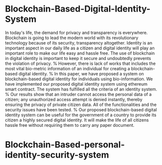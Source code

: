 # Blockchain-Based-Digital-Identity-System
In today's life, the demand for privacy and transparency is  everywhere. Blockchain is going to lead the modern world with its revolutionary technology because of its security, transparency altogether. Identity is an important aspect in our daily life as a citizen and digital identity will play an important role to make our life easy and hassle free. The use of blockchain in digital identity is important to keep it secure and undoubtedly prevents the violation of privacy. % However, there is lack of works that includes the most vital bio-metric information of an individual for creating a blockchain-based digital identity. % In this paper, we have proposed a system on blockchain-based digital identity for individuals using bio-information. We have implemented our proposed digital identity system using ethereum smart contract. The system has fulfilled all the criteria of an identity system. %  Our results show that an intruder cannot access the personal data of a citizen; any unauthorized access attempt is denied instantly, thereby ensuring the privacy of private citizen data.  All of the functionalities and the security issues have been tested. % Our proposed blockchain-based digital identity system can be useful for the government of a country to provide its citizen a highly secured digital identity. It will make the life of all citizens hassle free without requiring them to carry any paper document.
# Blockchain-Based-personal-identity-security-system

